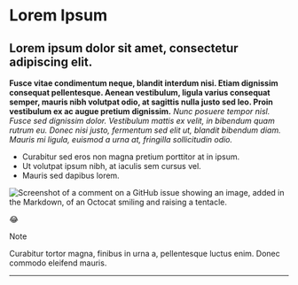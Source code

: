 # Lorem Ipsum
## Lorem ipsum dolor sit amet, consectetur adipiscing elit. 
__Fusce vitae condimentum neque, blandit interdum nisi. Etiam dignissim consequat pellentesque. Aenean vestibulum, ligula varius consequat semper, mauris nibh volutpat odio, at sagittis nulla justo sed leo. Proin vestibulum ex ac augue pretium dignissim.__
_Nunc posuere tempor nisl. Fusce sed dignissim dolor. Vestibulum mattis ex velit, in bibendum quam rutrum eu. Donec nisi justo, fermentum sed elit ut, blandit bibendum diam. Mauris mi ligula, euismod a urna at, fringilla sollicitudin odio._
* Curabitur sed eros non magna pretium porttitor at in ipsum.
* Ut volutpat ipsum nibh, at iaculis sem cursus vel.
* Mauris sed dapibus lorem.

![Screenshot of a comment on a GitHub issue showing an image, added in the Markdown, of an Octocat smiling and raising a tentacle.](https://myoctocat.com/assets/images/base-octocat.svg)

:joy:
>[!NOTE]
>Curabitur tortor magna, finibus in urna a, pellentesque luctus enim. Donec commodo eleifend mauris.

___
